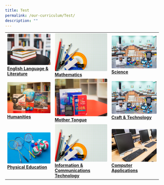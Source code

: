 ```yaml
---
title: Test
permalink: /our-curriculum/Test/
description: ""
---
```

|  |  |  |
| -------- | -------- | -------- |
|   <a href="https://moe-canberrasec-staging.netlify.app/discover-canberra/our-curriculum/english-language-n-literature"> <img src="/images/english.png"><br><strong>English Language & Literature</strong></a>   |  <a href="https://moe-canberrasec-staging.netlify.app/discover-canberra/our-curriculum/mathematics"> <img src="/images/mathematics.png"><br><strong>Mathematics</strong></a>    |   <a href="https://moe-canberrasec-staging.netlify.app/discover-canberra/our-curriculum/science"> <img src="/images/science.png"><br><strong>Science</strong></a>|
|   <a href="https://moe-canberrasec-staging.netlify.app/discover-canberra/our-curriculum/humanities"> <img src="/images/humanities.png"><br><strong>Humanities</strong></a>   |  <a href=    "https://moe-canberrasec-staging.netlify.app/discover-canberra/our-curriculum/mother-tongue"> <img src="/images/mother-tongue.png"> <br><strong>Mother Tongue</strong></a>    |   <a href="https://moe-canberrasec-staging.netlify.app/discover-canberra/our-curriculum/physical-education"> <img src="/images/science.png"><br><strong>Craft & Technology</strong></a>  |
|   <a href="https://moe-canberrasec-staging.netlify.app/discover-canberra/our-curriculum/physical-education/"> <img src="/images/physical-education.png"><br><strong>Physical Education</strong></a>   |  <a href="https://moe-canberrasec-staging.netlify.app/discover-canberra/our-curriculum/information-n-communications-technology"> <img src="/images/mathematics.png"><br><strong>Information & Communications Technology</strong></a>    |   <a href="https://moe-canberrasec-staging.netlify.app/discover-canberra/our-curriculum/computer-applications"> <img src="/images/computer-application.png"><br><strong>Computer Applications</strong></a>   |